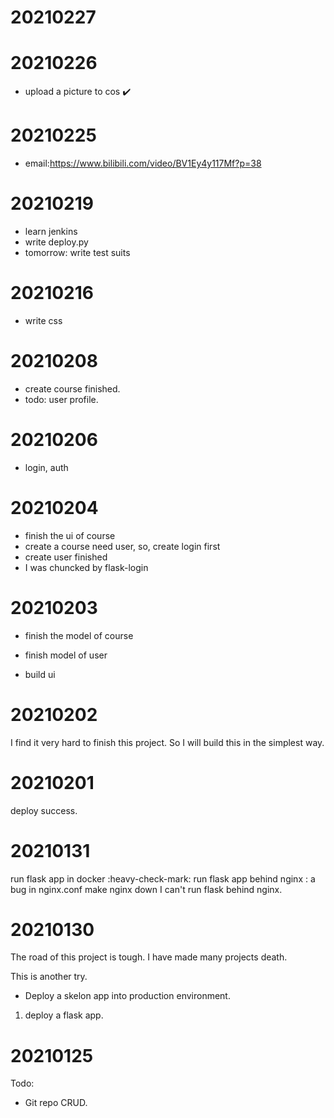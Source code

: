 
# 20210227


# 20210226

- upload a picture to cos :heavy_check_mark:


# 20210225
- email:https://www.bilibili.com/video/BV1Ey4y117Mf?p=38

# 20210219
- learn jenkins 
- write deploy.py
- tomorrow: write test suits

# 20210216
- write css

# 20210208

- create course finished.
- todo: user profile.

# 20210206

- login, auth

# 20210204

- finish the ui of course
- create a course need user, so, create login first
- create user finished
- I was chuncked by flask-login

# 20210203

- finish the model of course
- finish model of user

- build ui

# 20210202

I find it very hard to finish this project.
So I will build this in the simplest way.

# 20210201
deploy success.

# 20210131

run flask app in docker :heavy-check-mark:
run flask app behind nginx : a bug in nginx.conf make nginx down
I can't run flask behind nginx.
# 20210130

The road of this project is tough. I have  made many projects death.

This is another try.

- Deploy a skelon app into production environment.
1. deploy a flask app.

# 20210125

Todo:

- Git repo CRUD.

